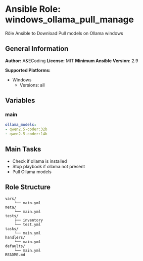 # Ansible Role: windows_ollama_pull_manage

Rôle Ansible to Download Pull models on Ollama windows

## General Information

**Author:** A&ECoding
**License:** MIT
**Minimum Ansible Version:** 2.9

**Supported Platforms:**
- Windows
  - Versions: all

## Variables

### main

```yaml
ollama_models:
- qwen2.5-coder:32b
- qwen2.5-coder:14b

```

## Main Tasks

- Check if ollama is installed
- Stop playbook if ollama not present
- Pull Ollama models

## Role Structure

```
vars/
    └── main.yml
meta/
    └── main.yml
tests/
    ├── inventory
    └── test.yml
tasks/
    └── main.yml
handlers/
    └── main.yml
defaults/
    └── main.yml
README.md
```